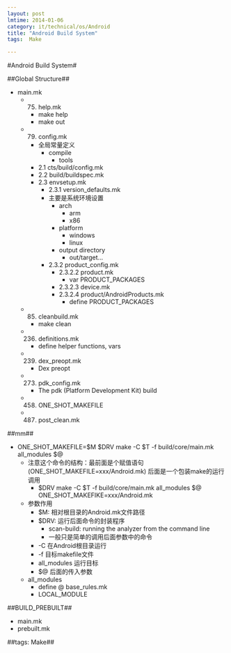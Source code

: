 ```yaml
---
layout: post
lmtime: 2014-01-06
category: it/technical/os/Android
title: "Android Build System"
tags:  Make

---
```

#Android Build System#



##Global Structure##
* main.mk
  * 75. help.mk
    * make help
    * make out
  * 79. config.mk
    * 全局常量定义
      * compile
        * tools
    * 2.1 cts/build/config.mk
    * 2.2 build/buildspec.mk
    * 2.3 envsetup.mk
      * 2.3.1 version_defaults.mk
      * 主要是系统环境设置
        * arch
          * arm
          * x86
        * platform
          * windows
          * linux
        * output directory
          * out/target...
      * 2.3.2 product_config.mk
        * 2.3.2.2 product.mk
          * var PRODUCT_PACKAGES
        * 2.3.2.3 device.mk
        * 2.3.2.4 product/AndroidProducts.mk
          * define PRODUCT_PACKAGES
  * 85. cleanbuild.mk
    * make clean
  * 236. definitions.mk
    * define helper functions, vars
  * 239. dex_preopt.mk
    * Dex preopt
  * 273. pdk_config.mk
    * The pdk (Platform Development Kit) build
  * 458. ONE_SHOT_MAKEFILE 
  * 487. post_clean.mk



##mm##
* ONE_SHOT_MAKEFILE=$M $DRV make -C $T -f build/core/main.mk all_modules $@
  * 注意这个命令的结构：最前面是个赋值语句(ONE_SHOT_MAKEFILE=xxx/Android.mk) 后面是一个包装make的运行调用
    * $DRV make -C $T -f build/core/main.mk all_modules $@ ONE_SHOT_MAKEFIKE=xxx/Android.mk
  * 参数作用
    * $M: 相对根目录的Android.mk文件路径
    * $DRV: 运行后面命令的封装程序
      * scan-build: running the analyzer from the command line
      * 一般只是简单的调用后面参数中的命令
    * -C 在Android根目录运行
    * -f 目标makefile文件
    * all_modules 运行目标
    * $@ 后面的传入参数
  * all_modules
    * define @ base_rules.mk
    * LOCAL_MODULE



##BUILD_PREBUILT##
* main.mk
* prebuilt.mk



##tags: Make##
